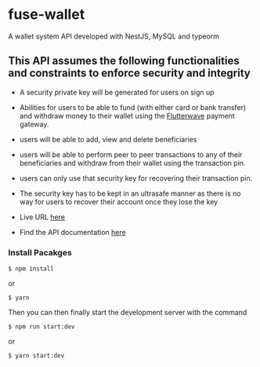 # fuse-wallet
A wallet system API developed with NestJS, MySQL and typeorm 

## This API assumes the following functionalities and constraints to enforce security and integrity
- A security private key will be generated for users on sign up
- Abilities for users to be able to fund (with either card or bank transfer) and withdraw money to their wallet using the [Flutterwave](https://flutterwave.com/us/) payment gateway.
- users will be able to add, view and delete beneficiaries
- users will be able to perform peer to peer transactions to any of their beneficiaries and withdraw from their wallet using the transaction pin.
- users can only use that security key for recovering their transaction pin.
- The security key has to be kept in an ultrasafe manner as there is no way for users to recover their account once they lose the key

- Live URL [here](https://fuse-wallet.herokuapp.com/api/v1)
- Find the API documentation [here](https://documenter.getpostman.com/view/11690328/UzBiNnzU)


### Install Pacakges

```
$ npm install
```
or

```
$ yarn
```
Then you can then finally start the development server with the command

```
$ npm run start:dev
```
or

```
$ yarn start:dev
```

